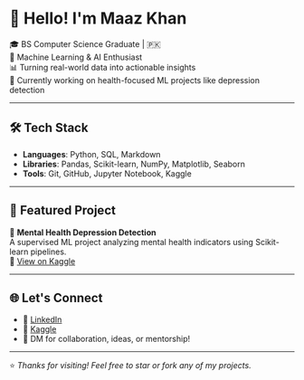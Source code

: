 # 👋 Hello! I'm Maaz Khan

🎓 BS Computer Science Graduate | 🇵🇰  
🤖 Machine Learning & AI Enthusiast  
📊 Turning real-world data into actionable insights  
📍 Currently working on health-focused ML projects like depression detection

---

## 🛠️ Tech Stack

- **Languages**: Python, SQL, Markdown  
- **Libraries**: Pandas, Scikit-learn, NumPy, Matplotlib, Seaborn  
- **Tools**: Git, GitHub, Jupyter Notebook, Kaggle  

---

## 🚀 Featured Project

🔬 **Mental Health Depression Detection**  
A supervised ML project analyzing mental health indicators using Scikit-learn pipelines.  
📎 [View on Kaggle](https://www.kaggle.com/code/maazkhan636/mental-health-depression-detection-using-ml/notebook)

---

## 🌐 Let's Connect

- 🔗 [LinkedIn](https://www.linkedin.com/in/maazkhano)  
- 🧠 [Kaggle](https://www.kaggle.com/maazkhan636)  
- 💬 DM for collaboration, ideas, or mentorship!

---

⭐️ *Thanks for visiting! Feel free to star or fork any of my projects.*
